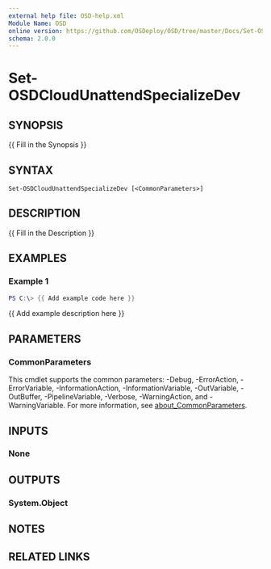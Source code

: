 ```yaml
---
external help file: OSD-help.xml
Module Name: OSD
online version: https://github.com/OSDeploy/OSD/tree/master/Docs/Set-OSDCloudTemplate.md
schema: 2.0.0
---
```


# Set-OSDCloudUnattendSpecializeDev

## SYNOPSIS
{{ Fill in the Synopsis }}

## SYNTAX

```
Set-OSDCloudUnattendSpecializeDev [<CommonParameters>]
```

## DESCRIPTION
{{ Fill in the Description }}

## EXAMPLES

### Example 1
```powershell
PS C:\> {{ Add example code here }}
```

{{ Add example description here }}

## PARAMETERS

### CommonParameters
This cmdlet supports the common parameters: -Debug, -ErrorAction, -ErrorVariable, -InformationAction, -InformationVariable, -OutVariable, -OutBuffer, -PipelineVariable, -Verbose, -WarningAction, and -WarningVariable. For more information, see [about_CommonParameters](http://go.microsoft.com/fwlink/?LinkID=113216).

## INPUTS

### None

## OUTPUTS

### System.Object
## NOTES

## RELATED LINKS
